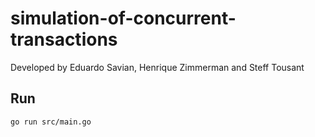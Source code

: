 # simulation-of-concurrent-transactions

Developed by Eduardo Savian, Henrique Zimmerman and Steff Tousant

## Run

```bash
go run src/main.go
```
